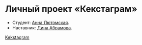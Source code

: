 # Личный проект «Кекстаграм»

* Студент: [Анна Лютомская](https://up.htmlacademy.ru/javascript/26/user/363451).
* Наставник: [Дина Абрамова](https://htmlacademy.ru/profile/id1483099).

<a href="https://lutomskaya.github.io/kekstagram/">Kekstagram</a>
